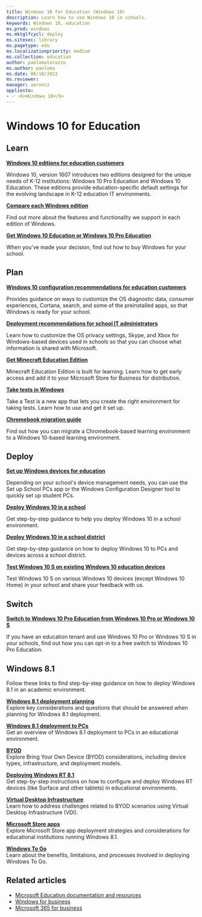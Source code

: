 ```yaml
---
title: Windows 10 for Education (Windows 10)
description: Learn how to use Windows 10 in schools.
keywords: Windows 10, education
ms.prod: windows
ms.mktglfcycl: deploy
ms.sitesec: library
ms.pagetype: edu
ms.localizationpriority: medium
ms.collection: education
author: paolomatarazzo
ms.author: paoloma
ms.date: 08/10/2022
ms.reviewer: 
manager: aaroncz
appliesto:
- ✅ <b>Windows 10</b>
---
```


# Windows 10 for Education

## Learn

**[Windows 10 editions for education customers](windows-editions-for-education-customers.md)**

Windows 10, version 1607 introduces two editions designed for the unique needs of K-12 institutions: Windows 10 Pro Education and Windows 10 Education. These editions provide education-specific default settings for the evolving landscape in K-12 education IT environments.

**[Compare each Windows edition](https://www.microsoft.com/WindowsForBusiness/Compare)**

Find out more about the features and functionality we support in each edition of Windows.

**[Get Windows 10 Education or Windows 10 Pro Education](https://www.microsoft.com/education/buy-license/overview-of-how-to-buy/default.aspx?tabshow=schools)**

When you've made your decision, find out how to buy Windows for your school.

## Plan

**[Windows 10 configuration recommendations for education customers](configure-windows-for-education.md)**

Provides guidance on ways to customize the OS diagnostic data, consumer experiences, Cortana, search, and some of the preinstalled apps, so that Windows is ready for your school.

**[Deployment recommendations for school IT administrators](edu-deployment-recommendations.md)**

Learn how to customize the OS privacy settings, Skype, and Xbox for Windows-based devices used in schools so that you can choose what information is shared with Microsoft.

**[Get Minecraft Education Edition](get-minecraft-for-education.md)**

Minecraft Education Edition is built for learning. Learn how to get early access and add it to your Microsoft Store for Business for distribution.

**[Take tests in Windows](take-tests-in-windows.md)**

Take a Test is a new app that lets you create the right environment for taking tests. Learn how to use and get it set up.

**[Chromebook migration guide](chromebook-migration-guide.md)**

Find out how you can migrate a Chromebook-based learning environment to a Windows 10-based learning environment.

## Deploy

**[Set up Windows devices for education](set-up-windows-10.md)**

Depending on your school's device management needs, you can use the Set up School PCs app or the Windows Configuration Designer tool to quickly set up student PCs.

**[Deploy Windows 10 in a school](deploy-windows-10-in-a-school.md)**

Get step-by-step guidance to help you deploy Windows 10 in a school environment.

**[Deploy Windows 10 in a school district](deploy-windows-10-in-a-school-district.md)**

Get step-by-step guidance on how to deploy Windows 10 to PCs and devices across a school district.

**[Test Windows 10 S on existing Windows 10 education devices](test-windows10s-for-edu.md)**

Test Windows 10 S on various Windows 10 devices (except Windows 10 Home) in your school and share your feedback with us.

## Switch

**[Switch to Windows 10 Pro Education from Windows 10 Pro or Windows 10 S](change-to-pro-education.md)**

If you have an education tenant and use Windows 10 Pro or Windows 10 S in your schools, find out how you can opt-in to a free switch to Windows 10 Pro Education.

## Windows 8.1

Follow these links to find step-by-step guidance on how to deploy Windows 8.1 in an academic environment.

<p><b><a href="/previous-versions/windows/it-pro/windows-8.1-and-8/dn645509(v=ws.11)" target="_blank">Windows 8.1 deployment planning</a></b><br />Explore key considerations and questions that should be answered when planning for Windows 8.1 deployment.</p>
<p><b><a href="/previous-versions/windows/it-pro/windows-8.1-and-8/dn645528(v=ws.11)" target="_blank">Windows 8.1 deployment to PCs</a></b><br />Get an overview of Windows 8.1 deployment to PCs in an educational environment.</p>
<p><b><a href="/previous-versions/windows/it-pro/windows-8.1-and-8/dn645510(v=ws.11)" target="_blank">BYOD</a></b><br />Explore Bring Your Own Device (BYOD) considerations, including device types, infrastructure, and deployment models.</p>
<p><b><a href="/previous-versions/windows/it-pro/windows-8.1-and-8/dn645488(v=ws.11)" target="_blank">Deploying Windows RT 8.1</a></b><br />Get step-by-step instructions on how to configure and deploy Windows RT devices (like Surface and other tablets) in educational environments.</p>
<p><b><a href="/previous-versions/windows/it-pro/windows-8.1-and-8/dn645483(v=ws.11)" target="_blank">Virtual Desktop Infrastructure</a></b><br />Learn how to address challenges related to BYOD scenarios using Virtual Desktop Infrastructure (VDI).</p>
<p><b><a href="/previous-versions/windows/it-pro/windows-8.1-and-8/dn645532(v=ws.11)" target="_blank">Microsoft Store apps</a></b><br />Explore Microsoft Store app deployment strategies and considerations for educational institutions running Windows 8.1.</p>
<p><b><a href="/previous-versions/windows/it-pro/windows-8.1-and-8/dn645486(v=ws.11)" target="_blank">Windows To Go</a></b><br />Learn about the benefits, limitations, and processes involved in deploying Windows To Go.</p>

## Related articles

- [Microsoft Education documentation and resources](/education)
- [Windows for business](https://www.microsoft.com/windows/business)
- [Microsoft 365 for business](https://www.microsoft.com/microsoft-365/business)

<!--
<p><b><a href="/education/" target="_blank">Try it out: Windows 10 deployment (for education)</a></b><br />Learn how to upgrade devices running the Windows 7 operating system to Windows 10 Anniversary Update, and how to manage devices, apps, and users in Windows 10 Anniversary Update.<br /><br />For the best experience, use this guide in tandem with the <a href="https://vlabs.holsystems.com/vlabs/technet?eng=VLabs&auth=none&src=vlabs&altadd=true&labid=20949&lod=true" target="_blank">TechNet Virtual Lab: IT Pro Try-It-Out</a>.</p>
-->